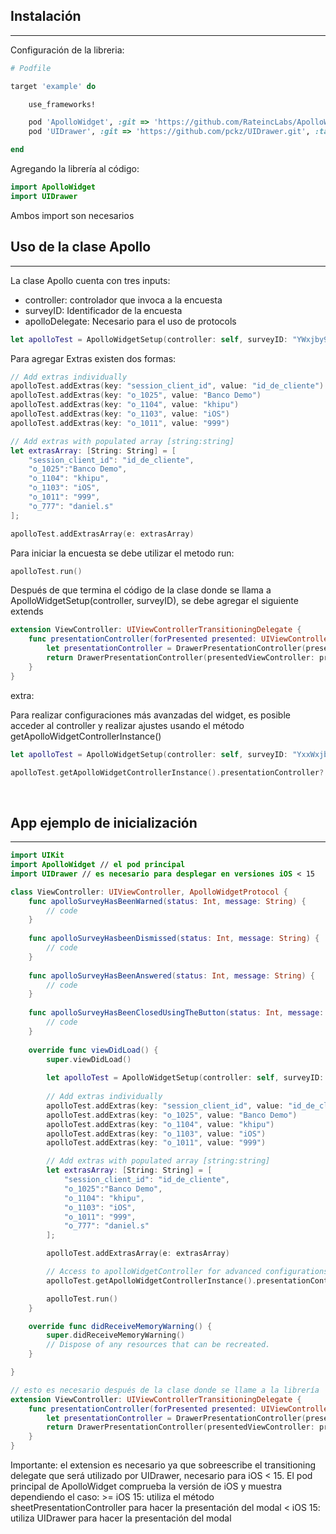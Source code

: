 ## Instalación
---

Configuración de la libreria:

```ruby
# Podfile

target 'example' do

    use_frameworks!

    pod 'ApolloWidget', :git => 'https://github.com/RateincLabs/ApolloWidgetIOS', :tag => '0.4.4-prod' # el pod principal
    pod 'UIDrawer', :git => 'https://github.com/pckz/UIDrawer.git', :tag => '1.0' # es requisito de ApolloWidget para desplegar en versiones iOS < 15

end
```

Agregando la librería al código:

```swift
import ApolloWidget
import UIDrawer
```

Ambos import son necesarios

## Uso de la clase Apollo
---
La clase Apollo cuenta con tres inputs:
* controller: controlador que invoca a la encuesta
* surveyID: Identificador de la encuesta
* apolloDelegate: Necesario para el uso de protocols

```swift
let apolloTest = ApolloWidgetSetup(controller: self, surveyID: "YWxjby9wcmltZXJhLXBydWViYS1wdWJsaWNhLWRlbC13aWRnZXQ=", apolloDelegate: self)
```

Para agregar Extras existen dos formas:

```swift
// Add extras individually
apolloTest.addExtras(key: "session_client_id", value: "id_de_cliente")
apolloTest.addExtras(key: "o_1025", value: "Banco Demo")
apolloTest.addExtras(key: "o_1104", value: "khipu")
apolloTest.addExtras(key: "o_1103", value: "iOS")
apolloTest.addExtras(key: "o_1011", value: "999")

// Add extras with populated array [string:string]
let extrasArray: [String: String] = [
    "session_client_id": "id_de_cliente",
    "o_1025":"Banco Demo",
    "o_1104": "khipu",
    "o_1103": "iOS",
    "o_1011": "999",
    "o_777": "daniel.s"
];

apolloTest.addExtrasArray(e: extrasArray)
```

Para iniciar la encuesta se debe utilizar el metodo run:

```swift
apolloTest.run()
```

Después de que termina el código de la clase donde se llama a ApolloWidgetSetup(controller, surveyID), se debe agregar el siguiente extends

```swift
extension ViewController: UIViewControllerTransitioningDelegate {
    func presentationController(forPresented presented: UIViewController, presenting: UIViewController?, source: UIViewController) -> UIPresentationController? {
        let presentationController = DrawerPresentationController(presentedViewController: presented, presenting: presenting)
        return DrawerPresentationController(presentedViewController: presented, presenting: presenting, blurEffectStyle: .light)
    }
}
```

extra:

Para realizar configuraciones más avanzadas del widget, es posible acceder al controller y realizar ajustes usando el método getApolloWidgetControllerInstance()

```swift
let apolloTest = ApolloWidgetSetup(controller: self, surveyID: "YxxWxjby9wcmltZXJhLXBydWViYS1wdWJsaWNhLWRlbC13aWRnZXQ=", apolloDelegate: self)

apolloTest.getApolloWidgetControllerInstance().presentationController?.delegate = self

```

&nbsp;
## App ejemplo de inicialización
---

```swift
import UIKit
import ApolloWidget // el pod principal
import UIDrawer // es necesario para desplegar en versiones iOS < 15

class ViewController: UIViewController, ApolloWidgetProtocol {
    func apolloSurveyHasBeenWarned(status: Int, message: String) {
        // code
    }
    
    func apolloSurveyHasbeenDismissed(status: Int, message: String) {
        // code
    }
    
    func apolloSurveyHasBeenAnswered(status: Int, message: String) {
        // code
    }
    
    func apolloSurveyHasBeenClosedUsingTheButton(status: Int, message: String) {
        // code
    }
    
    override func viewDidLoad() {
        super.viewDidLoad()
        
        let apolloTest = ApolloWidgetSetup(controller: self, surveyID: "YxxWxjby9wcmltZXJhLXBydWViYS1wdWJsaWNhLWRlbC13aWRnZXQ=", apolloDelegate: self)
        
        // Add extras individually
        apolloTest.addExtras(key: "session_client_id", value: "id_de_cliente")
        apolloTest.addExtras(key: "o_1025", value: "Banco Demo")
        apolloTest.addExtras(key: "o_1104", value: "khipu")
        apolloTest.addExtras(key: "o_1103", value: "iOS")
        apolloTest.addExtras(key: "o_1011", value: "999")

        // Add extras with populated array [string:string]
        let extrasArray: [String: String] = [
            "session_client_id": "id_de_cliente",
            "o_1025":"Banco Demo",
            "o_1104": "khipu",
            "o_1103": "iOS",
            "o_1011": "999",
            "o_777": "daniel.s"
        ];

        apolloTest.addExtrasArray(e: extrasArray)

        // Access to apolloWidgetController for advanced configurations
        apolloTest.getApolloWidgetControllerInstance().presentationController?.delegate = self

        apolloTest.run()
    }

    override func didReceiveMemoryWarning() {
        super.didReceiveMemoryWarning()
        // Dispose of any resources that can be recreated.
    }

}

// esto es necesario después de la clase donde se llame a la librería
extension ViewController: UIViewControllerTransitioningDelegate {
    func presentationController(forPresented presented: UIViewController, presenting: UIViewController?, source: UIViewController) -> UIPresentationController? {
        let presentationController = DrawerPresentationController(presentedViewController: presented, presenting: presenting)
        return DrawerPresentationController(presentedViewController: presented, presenting: presenting, blurEffectStyle: .light)
    }
}
```

Importante: el extension es necesario ya que sobreescribe el transitioning delegate que será utilizado por UIDrawer, necesario para iOS < 15. El pod principal de ApolloWidget comprueba la versión de iOS y muestra dependiendo el caso:
    >= iOS 15: utiliza el método sheetPresentationController para hacer la presentación del modal
    < iOS 15: utiliza UIDrawer para hacer la presentación del modal
